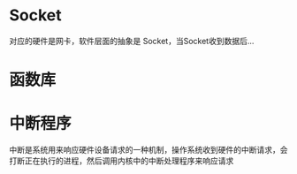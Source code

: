 





# Socket

对应的硬件是网卡，软件层面的抽象是 Socket，当Socket收到数据后...







# 函数库







# 中断程序

中断是系统用来响应硬件设备请求的一种机制，操作系统收到硬件的中断请求，会打断正在执行的进程，然后调用内核中的中断处理程序来响应请求

















